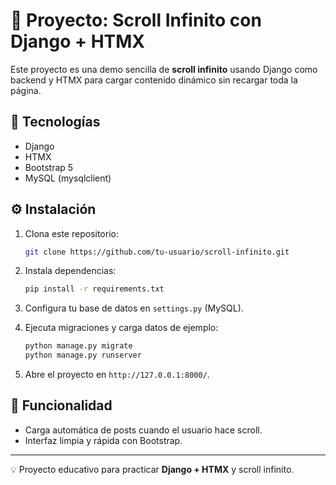 
# 📜 Proyecto: Scroll Infinito con Django + HTMX

Este proyecto es una demo sencilla de **scroll infinito** usando Django como backend y HTMX para cargar contenido dinámico sin recargar toda la página.

## 🚀 Tecnologías
- Django
- HTMX
- Bootstrap 5
- MySQL (mysqlclient)

## ⚙️ Instalación
1. Clona este repositorio:
   ```bash
   git clone https://github.com/tu-usuario/scroll-infinito.git
   ```

2. Instala dependencias:
   ```bash
   pip install -r requirements.txt
   ```

3. Configura tu base de datos en `settings.py` (MySQL).

4. Ejecuta migraciones y carga datos de ejemplo:
   ```bash
   python manage.py migrate
   python manage.py runserver
   ```

5. Abre el proyecto en `http://127.0.0.1:8000/`.

## 🎯 Funcionalidad
- Carga automática de posts cuando el usuario hace scroll.
- Interfaz limpia y rápida con Bootstrap.

---

💡 Proyecto educativo para practicar **Django + HTMX** y scroll infinito.

